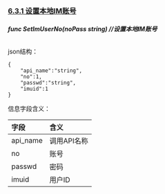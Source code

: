 ### [**6.3.1 设置本地IM账号**](/6-imsdk/63-zhuo-mian-im-jie-kou/631.md)

###### **func SetImUserNo\(noPass string\)    //设置本地IM账号**

json结构：

```
{
    "api_name":"string",
    "no":1,
    "passwd":"string",
    "imuid":1
}
```

信息字段含义：

| 字段 | 含义 |
| :--- | :--- |
| api\_name | 调用API名称 |
| no | 账号 |
| passwd | 密码 |
| imuid | 用户ID |



